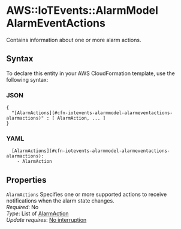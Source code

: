 # AWS::IoTEvents::AlarmModel AlarmEventActions<a name="aws-properties-iotevents-alarmmodel-alarmeventactions"></a>

Contains information about one or more alarm actions\.

## Syntax<a name="aws-properties-iotevents-alarmmodel-alarmeventactions-syntax"></a>

To declare this entity in your AWS CloudFormation template, use the following syntax:

### JSON<a name="aws-properties-iotevents-alarmmodel-alarmeventactions-syntax.json"></a>

```
{
  "[AlarmActions](#cfn-iotevents-alarmmodel-alarmeventactions-alarmactions)" : [ AlarmAction, ... ]
}
```

### YAML<a name="aws-properties-iotevents-alarmmodel-alarmeventactions-syntax.yaml"></a>

```
  [AlarmActions](#cfn-iotevents-alarmmodel-alarmeventactions-alarmactions):
    - AlarmAction
```

## Properties<a name="aws-properties-iotevents-alarmmodel-alarmeventactions-properties"></a>

`AlarmActions` <a name="cfn-iotevents-alarmmodel-alarmeventactions-alarmactions"></a>
Specifies one or more supported actions to receive notifications when the alarm state changes\.  
_Required_: No  
_Type_: List of [AlarmAction](aws-properties-iotevents-alarmmodel-alarmaction.md)  
_Update requires_: [No interruption](https://docs.aws.amazon.com/AWSCloudFormation/latest/UserGuide/using-cfn-updating-stacks-update-behaviors.html#update-no-interrupt)
